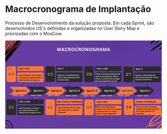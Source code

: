 # Macrocronograma de Implantação

Processo de Desenvolvimento da solução proposta. Em cada Sprint, são desenvolvidos US's definidas e organizadas no User Story Map e priorizadas com o MosCow.

![macricronograma](./assets/Macrocronograma.png)

</br>
</br>
</br>